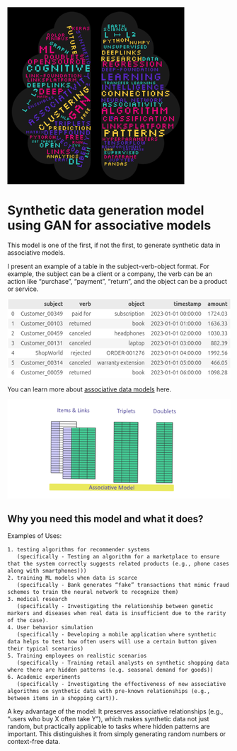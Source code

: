 <img src="/doc/wordcloud.png" alt="wordcloud.png" height="400">


# Synthetic data generation model using GAN for associative models

This model is one of the first, if not the first, to generate synthetic data in associative models.

I present an example of a table in the subject-verb-object format. For example, the subject can be a client or a company, the verb can be an action like “purchase”, “payment”, “return”, and the object can be a product or service.

<img src="/doc/img/table_svo.png" alt="table_svo">

You can learn more about <a href="https://habr.com/ru/companies/deepfoundation/articles/804617/">associative data models</a> here.

<img src="/doc/img/assiciative_model.png" alt="assiciative_data_model">


## Why you need this model and what it does?

Examples of Uses:
```
1. testing algorithms for recommender systems
   (specifically - Testing an algorithm for a marketplace to ensure that the system correctly suggests related products (e.g., phone cases along with smartphones)))
2. training ML models when data is scarce
   (specifically - Bank generates “fake” transactions that mimic fraud schemes to train the neural network to recognize them)
3. medical research
   (specifically - Investigating the relationship between genetic markers and diseases when real data is insufficient due to the rarity of the case).
4. User behavior simulation
   (specifically - Developing a mobile application where synthetic data helps to test how often users will use a certain button given their typical scenarios)
5. Training employees on realistic scenarios
   (specifically - Training retail analysts on synthetic shopping data where there are hidden patterns (e.g. seasonal demand for goods))
6. Academic experiments
   (specifically - Investigating the effectiveness of new associative algorithms on synthetic data with pre-known relationships (e.g., between items in a shopping cart)).
```

A key advantage of the model:
It preserves associative relationships (e.g., “users who buy X often take Y”), which makes synthetic data not just random, but practically applicable to tasks where hidden patterns are important. This distinguishes it from simply generating random numbers or context-free data.
